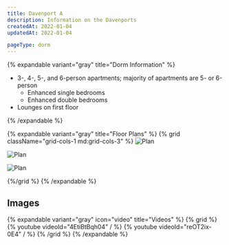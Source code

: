 ```yaml
---
title: Davenport A
description: Information on the Davenports
createdAt: 2022-01-04
updatedAt: 2022-01-04

pageType: dorm
---
```


{% expandable variant="gray" title="Dorm Information" %}

- 3-, 4-, 5-, and 6-person apartments; majority of apartments are 5- or 6-person
  - Enhanced single bedrooms
  - Enhanced double bedrooms
- Lounges on first floor

{% /expandable %}

{% expandable variant="gray" title="Floor Plans" %}
{% grid className="grid-cols-1 md:grid-cols-3" %}
![Plan](/housing/dav-a/plan1.jpg)

![Plan](/housing/dav-a/plan2.jpg)

![Plan](/housing/dav-a/plan3.jpg)

{%/grid %}
{% /expandable %}

## Images

{% expandable variant="gray" icon="video" title="Videos" %}
{% grid %}
{% youtube videoId="4EtiBtBqh04" / %}
{% youtube videoId="reOT2ix-0E4" / %}
{% /grid %}
{% /expandable %}
